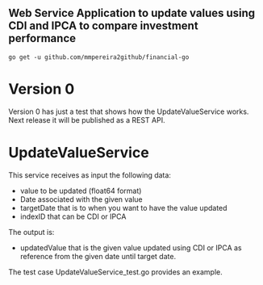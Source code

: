 ## Web Service Application to update values using CDI and IPCA to compare investment performance
`go get -u github.com/mmpereira2github/financial-go`

# Version 0

Version 0 has just a test that shows how the UpdateValueService works.
Next release it will be published as a REST API.

# UpdateValueService

This service receives as input the following data:

* value to be updated (float64 format)
* Date associated with the given value
* targetDate that is to when you want to have the value updated
* indexID that can be CDI or IPCA

The output is:

* updatedValue that is the given value updated using CDI or IPCA as reference from the given date until target date.

The test case UpdateValueService_test.go provides an example.